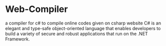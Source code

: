 # Web-Compiler
a compiler for c# to compile online  codes given on csharp website 
C# is an elegant and type-safe object-oriented language that enables developers to build a variety of secure and robust applications that run on the .NET Framework.

